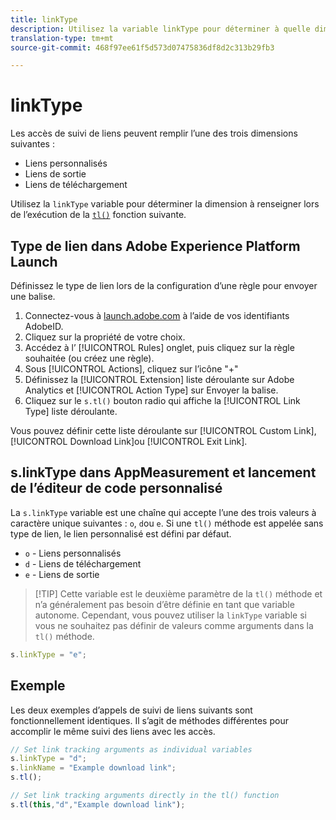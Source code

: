 ```yaml
---
title: linkType
description: Utilisez la variable linkType pour déterminer à quelle dimension de suivi de lien appartient l’accès.
translation-type: tm+mt
source-git-commit: 468f97ee61f5d573d07475836df8d2c313b29fb3

---
```



# linkType

Les accès de suivi de liens peuvent remplir l’une des trois dimensions suivantes :

* Liens personnalisés
* Liens de sortie
* Liens de téléchargement

Utilisez la `linkType` variable pour déterminer la dimension à renseigner lors de l’exécution de la [`tl()`](../functions/tl-method.md) fonction suivante.

## Type de lien dans Adobe Experience Platform Launch

Définissez le type de lien lors de la configuration d’une règle pour envoyer une balise.

1. Connectez-vous à [launch.adobe.com](https://launch.adobe.com) à l’aide de vos identifiants AdobeID.
2. Cliquez sur la propriété de votre choix.
3. Accédez à l’ [!UICONTROL Rules] onglet, puis cliquez sur la règle souhaitée (ou créez une règle).
4. Sous [!UICONTROL Actions], cliquez sur l’icône &quot;+&quot;
5. Définissez la [!UICONTROL Extension] liste déroulante sur Adobe Analytics et [!UICONTROL Action Type] sur Envoyer la balise.
6. Cliquez sur le `s.tl()` bouton radio qui affiche la [!UICONTROL Link Type] liste déroulante.

Vous pouvez définir cette liste déroulante sur [!UICONTROL Custom Link], [!UICONTROL Download Link]ou [!UICONTROL Exit Link].

## s.linkType dans AppMeasurement et lancement de l’éditeur de code personnalisé

La `s.linkType` variable est une chaîne qui accepte l’une des trois valeurs à caractère unique suivantes : `o`, `d`ou `e`. Si une `tl()` méthode est appelée sans type de lien, le lien personnalisé est défini par défaut.

* `o` - Liens personnalisés
* `d` - Liens de téléchargement
* `e` - Liens de sortie

> [!TIP] Cette variable est le deuxième paramètre de la `tl()` méthode et n’a généralement pas besoin d’être définie en tant que variable autonome. Cependant, vous pouvez utiliser la `linkType` variable si vous ne souhaitez pas définir de valeurs comme arguments dans la `tl()` méthode.

```js
s.linkType = "e";
```

## Exemple

Les deux exemples d’appels de suivi de liens suivants sont fonctionnellement identiques. Il s’agit de méthodes différentes pour accomplir le même suivi des liens avec les accès.

```js
// Set link tracking arguments as individual variables
s.linkType = "d";
s.linkName = "Example download link";
s.tl();

// Set link tracking arguments directly in the tl() function
s.tl(this,"d","Example download link");
```
